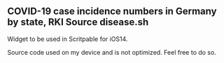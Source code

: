 ## COVID-19 case incidence numbers in Germany by state, RKI Source disease.sh ##

Widget to be used in Scritpable for iOS14.

Source code used on my device and is not optimized. Feel free to do so.




